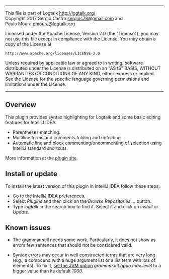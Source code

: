 ________________________________________________________________________

This file is part of Logtalk <http://logtalk.org/>  
Copyright 2017 Sergio Castro <sergioc78@gmail.com> and  
Paulo Moura <pmoura@logtalk.org>

Licensed under the Apache License, Version 2.0 (the "License");
you may not use this file except in compliance with the License.
You may obtain a copy of the License at

    http://www.apache.org/licenses/LICENSE-2.0

Unless required by applicable law or agreed to in writing, software
distributed under the License is distributed on an "AS IS" BASIS,
WITHOUT WARRANTIES OR CONDITIONS OF ANY KIND, either express or implied.
See the License for the specific language governing permissions and
limitations under the License.
________________________________________________________________________


Overview
--------

This plugin provides syntax highlighting for Logtalk and some basic editing
features for IntelliJ IDEA:

- Parentheses matching.
- Multiline terms and comments folding and unfolding.
- Automatic line and block commenting/uncommenting of selection using IntelliJ standard shortcuts.

More information at the [plugin site](https://plugins.jetbrains.com/idea/plugin/9425-logtalk/).


Install or update
-----------------

To install the latest version of this plugin in IntelliJ IDEA follow these steps:

- Go to the IntelliJ IDEA preferences.
- Select *Plugins* and then click on the *Browse Repositories ...* button.
- Type *logtalk* in the search box to find it. Select it and click on *Install* or *Update*.


Known issues
------------

- The grammar still needs some work. Particularly, it does not show as errors
few sentences that should not be considered valid.

- Syntax errors may occur in well constructed terms that are very long 
(e.g., a compound with a huge argument list or a list term with lots of elements).
To fix it, [set the JVM option](https://intellij-support.jetbrains.com/hc/en-us/articles/206544869-Configuring-JVM-options-and-platform-properties) _grammar.kit.gpub.max.level_ to a bigger value than its default _1000_.